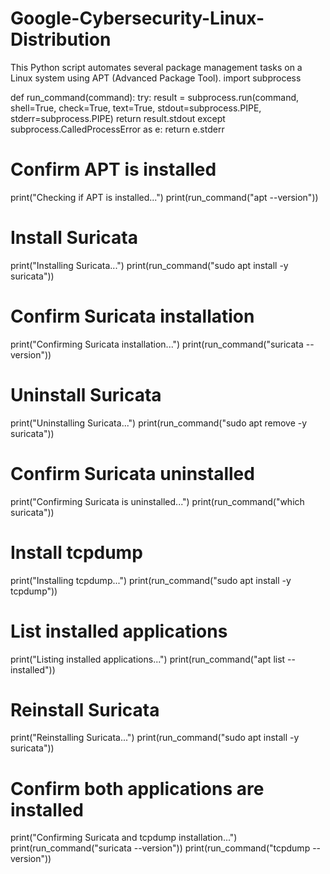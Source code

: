 # Google-Cybersecurity-Linux-Distribution
This Python script automates several package management tasks on a Linux system using APT (Advanced Package Tool). 
import subprocess

def run_command(command):
    try:
        result = subprocess.run(command, shell=True, check=True, text=True, stdout=subprocess.PIPE, stderr=subprocess.PIPE)
        return result.stdout
    except subprocess.CalledProcessError as e:
        return e.stderr

# Confirm APT is installed
print("Checking if APT is installed...")
print(run_command("apt --version"))

# Install Suricata
print("Installing Suricata...")
print(run_command("sudo apt install -y suricata"))

# Confirm Suricata installation
print("Confirming Suricata installation...")
print(run_command("suricata --version"))

# Uninstall Suricata
print("Uninstalling Suricata...")
print(run_command("sudo apt remove -y suricata"))

# Confirm Suricata uninstalled
print("Confirming Suricata is uninstalled...")
print(run_command("which suricata"))

# Install tcpdump
print("Installing tcpdump...")
print(run_command("sudo apt install -y tcpdump"))

# List installed applications
print("Listing installed applications...")
print(run_command("apt list --installed"))

# Reinstall Suricata
print("Reinstalling Suricata...")
print(run_command("sudo apt install -y suricata"))

# Confirm both applications are installed
print("Confirming Suricata and tcpdump installation...")
print(run_command("suricata --version"))
print(run_command("tcpdump --version"))
